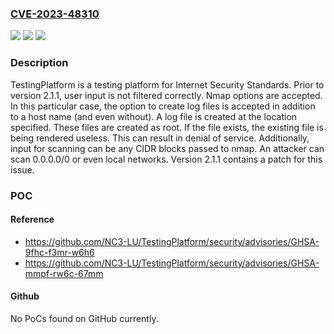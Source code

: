 ### [CVE-2023-48310](https://cve.mitre.org/cgi-bin/cvename.cgi?name=CVE-2023-48310)
![](https://img.shields.io/static/v1?label=Product&message=TestingPlatform&color=blue)
![](https://img.shields.io/static/v1?label=Version&message=%3D%20%3C%202.1.1%20&color=brighgreen)
![](https://img.shields.io/static/v1?label=Vulnerability&message=CWE-20%3A%20Improper%20Input%20Validation&color=brighgreen)

### Description

TestingPlatform is a testing platform for Internet Security Standards. Prior to version 2.1.1, user input is not filtered correctly. Nmap options are accepted. In this particular case, the option to create log files is accepted in addition to a host name (and even without). A log file is created at the location specified. These files are created as root. If the file exists, the existing file is being rendered useless. This can result in denial of service. Additionally, input for scanning can be any CIDR blocks passed to nmap. An attacker can scan 0.0.0.0/0 or even local networks. Version 2.1.1 contains a patch for this issue.

### POC

#### Reference
- https://github.com/NC3-LU/TestingPlatform/security/advisories/GHSA-9fhc-f3mr-w6h6
- https://github.com/NC3-LU/TestingPlatform/security/advisories/GHSA-mmpf-rw6c-67mm

#### Github
No PoCs found on GitHub currently.

